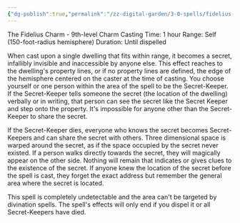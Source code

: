 ```yaml
---
{"dg-publish":true,"permalink":"/zz-digital-garden/3-0-spells/fidelius-mysteria-celare/"}
---
```


The Fidelius Charm - 9th-level Charm 
Casting Time: 1 hour 
Range: Self (150-foot-radius hemisphere) 
Duration: Until dispelled 

When cast upon a single dwelling that fits within range, it becomes a secret, infallibly invisible and inaccessible by anyone else. This effect reaches to the dwelling's property lines, or if no property lines are defined, the edge of the hemisphere centered on the caster at the time of casting. You choose yourself or one person within the area of the spell to be the Secret-Keeper. If the Secret-Keeper tells someone the secret (the location of the dwelling) verbally or in writing, that person can see the secret like the Secret Keeper and step onto the property. It's impossible for anyone other than the Secret-Keeper to share the secret. 

If the Secret-Keeper dies, everyone who knows the secret becomes Secret-Keepers and can share the secret with others. Three dimensional space is warped around the secret, as if the space occupied by the secret never existed. If a person walks directly towards the secret, they will magically appear on the other side. Nothing will remain that indicates or gives clues to the existence of the secret. If anyone knew the location of the secret before the spell is cast, they forget the exact address but remember the general area where the secret is located.

This spell is completely undetectable and the area can't be targeted by divination spells. The spell's effects will only end if you dispel it or all Secret-Keepers have died.
